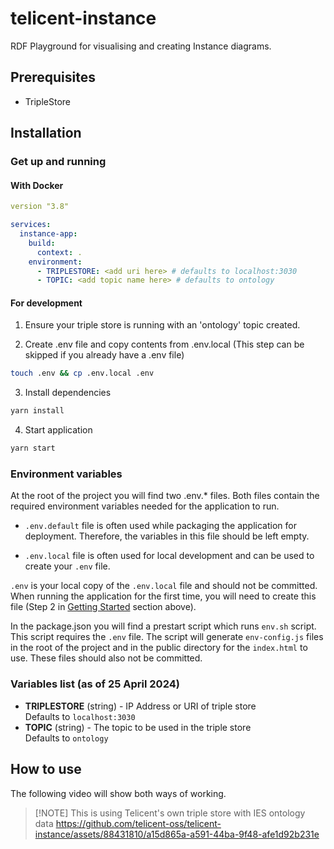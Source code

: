 # telicent-instance
RDF Playground for visualising and creating Instance diagrams.

## Prerequisites
- TripleStore

## Installation
### Get up and running


#### With Docker
```yaml
version "3.8"

services:
  instance-app:
    build:
      context: .
    environment:
      - TRIPLESTORE: <add uri here> # defaults to localhost:3030
      - TOPIC: <add topic name here> # defaults to ontology
```

#### For development

1. Ensure your triple store is running with an 'ontology' topic created.

2. Create .env file and copy contents from .env.local (This step can be skipped
   if you already have a .env file)

```bash
touch .env && cp .env.local .env
```

3. Install dependencies

```bash
yarn install
```

4. Start application

```bash
yarn start
```
### Environment variables

At the root of the project you will find two .env.\* files. Both files contain
the required environment variables needed for the application to run.

- `.env.default` file is often used while packaging the application for
  deployment. Therefore, the variables in this file should be left empty.

- `.env.local` file is often used for local development and can be used to
  create your `.env` file.

`.env` is your local copy of the `.env.local` file and should not be committed.
When running the application for the first time, you will need to create this
file (Step 2 in [Getting Started](#get-up-and-running) section above).

In the package.json you will find a prestart script which runs `env.sh` script. This
script requires the `.env` file. The script will generate `env-config.js` files
in the root of the project and in the public directory for the `index.html` to
use. These files should also not be committed.

### Variables list (as of 25 April 2024)

- **TRIPLESTORE** (string) - IP Address or URI of triple store
<br />Defaults to `localhost:3030`
- **TOPIC** (string) - The topic to be used in the triple store
<br />Defaults to `ontology`

## How to use

The following video will show both ways of working.
> [!NOTE] This is using Telicent's own triple store with IES ontology data
https://github.com/telicent-oss/telicent-instance/assets/88431810/a15d865a-a591-44ba-9f48-afe1d92b231e

